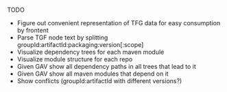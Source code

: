 TODO
- Figure out convenient representation of TFG data for easy consumption by frontent
- Parse TGF node text by splitting groupId:artifactId:packaging:version[:scope]
- Visualize dependency trees for each maven module
- Visualize module structure for each repo
- Given GAV show all dependency paths in all trees that lead to it
- Given GAV show all maven modules that depend on it
- Show conflicts (groupId:artifactId with different versions?)
